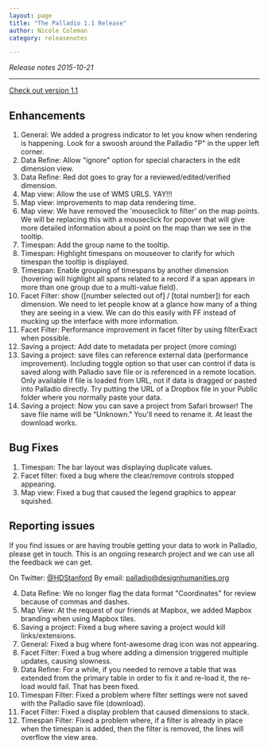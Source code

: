 ```yaml
---
layout: page
title: "The Palladio 1.1 Release"
author: Nicole Coleman
category: releasenotes

---
```


<!-- date: 2015-10-21 14:50:22
categories: release-notes
published: true
tags: front
excerpt: "Many bug fixes. Performance improvements. New features for the map view and the timespan." -->

*Release notes 2015-10-21*

----

[Check out version 1.1](http://palladio.designhumanities.org/)

## Enhancements
 1. General: We added a progress indicator to let you know when rendering is happening. Look for a swoosh around the Palladio "P" in the upper left corner.
 2. Data Refine: Allow "ignore" option for special characters in the edit dimension view.
 3. Data Refine: Red dot goes to gray for a reviewed/edited/verified dimension.
 4. Map view: Allow the use of WMS URLS. YAY!!!
 5. Map view: improvements to map data rendering time. 
 6. Map view: We have removed the 'mouseclick to filter' on the map points. We will be replacing this with a mouseclick for popover that will give more detailed information about a point on the map than we see in the tooltip.
 7. Timespan: Add the group name to the tooltip.
 8. Timespan: Highlight timespans on mouseover to clarify for which timespan the tooltip is displayed.  
 9. Timespan: Enable grouping of timespans by another dimension (hovering will highlight all spans related to a record if a span appears in more than one group due to a multi-value field).
 10. Facet Filter: show ([number selected out of] / [total number]) for each dimension. We need to let people know at a glance how many of a thing they are seeing in a view. We can do this easily with FF instead of mucking up the interface with more information.
 11. Facet Filter: Performance improvement in facet filter by using filterExact when possible.  
 12. Saving a project: Add date to metadata per project (more coming)
 13. Saving a project: save files can reference external data (performance improvement). Including toggle option so that user can control if data is saved along with Palladio save file or is referenced in a remote location. Only available if file is loaded from URL, not if data is dragged or pasted into Palladio directly. Try putting the URL of a Dropbox file in your Public folder where you normally paste your data.
 14. Saving a project: Now you can save a project from Safari browser! The save file name will be “Unknown." You'll need to rename it. At least the download works.



## Bug Fixes
 1. Timespan: The bar layout was displaying duplicate values.
 2. Facet filter: fixed a bug where the clear/remove controls stopped appearing.
 3. Map view: Fixed a bug that caused the legend graphics to appear squished.
 
## Reporting issues

If you find issues or are having trouble getting your data to work in Palladio, please get in touch. This is an ongoing research project and we can use all the feedback we can get.

On Twitter: [@HDStanford](http://twitter.com/HDStanford)
By email: <a href="mailto:palladio@designhumanities.org">palladio@designhumanities.org</a>

4. Data Refine: We no longer flag the data format "Coordinates" for review because of commas and dashes.
5. Map View: At the request of our friends at Mapbox, we added Mapbox branding when using Mapbox tiles.
6. Saving a project: Fixed a bug where saving a project would kill links/extensions.
7. General: Fixed a bug where font-awesome drag icon was not appearing.
8. Facet Filter: Fixed a bug where adding a dimension triggered multiple updates, causing slowness.
9. Data Refine: For a while, if you needed to remove a table that was extended from the primary table in order to fix it and re-load it, the re-load would fail. That has been fixed.
10. Timespan Filter: Fixed a problem where filter settings were not saved with the Palladio save file (download).
11. Facet Filter: Fixed a display problem that caused dimensions to stack.
12. Timespan Filter: Fixed a problem where, if a filter is already in place when the timespan is added, then the filter is removed, the lines will overflow the view area.


